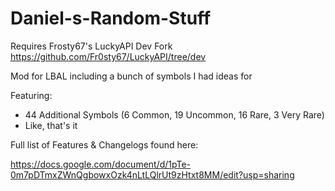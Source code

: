 # Daniel-s-Random-Stuff
Requires Frosty67's LuckyAPI Dev Fork
https://github.com/Fr0sty67/LuckyAPI/tree/dev

Mod for LBAL including a bunch of symbols I had ideas for

Featuring:
- 44 Additional Symbols (6 Common, 19 Uncommon, 16 Rare, 3 Very Rare)
- Like, that's it

Full list of Features & Changelogs found here:

https://docs.google.com/document/d/1pTe-0m7pDTmxZWnQgbowxOzk4nLtLQlrUt9zHtxt8MM/edit?usp=sharing
